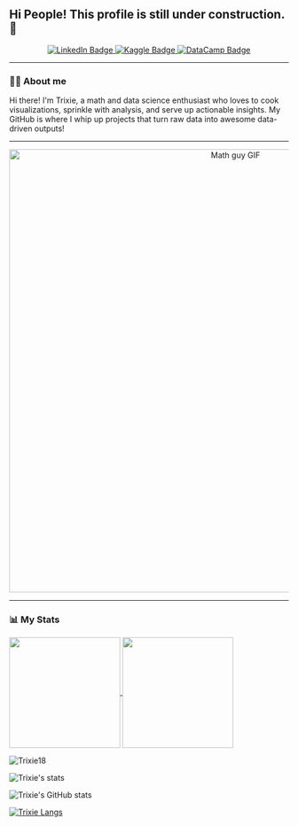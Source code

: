 ## Hi People! This profile is still under construction. 👋

<!--
**Trixie18/Trixie18** is a ✨ _special_ ✨ repository because its `README.md` (this file) appears on your GitHub profile.

Here are some ideas to get you started:

- 🔭 I’m currently working on ...
- 🌱 I’m currently learning ...
- 👯 I’m looking to collaborate on ...
- 🤔 I’m looking for help with ...
- 💬 Ask me about ...
- 📫 How to reach me: ...
- 😄 Pronouns: ...
- ⚡ Fun fact: ...
-->

<div id="badges" align="center">
  <a href="https://www.linkedin.com/in/jtocampo/">
    <img src="https://img.shields.io/badge/LinkedIn-458588?style=for-the-badge&logo=linkedin&logoColor=white" alt="LinkedIn Badge"/>
  </a>
  <a href="https://www.kaggle.com/johntrixieocampo">
    <img src="https://img.shields.io/badge/Kaggle-d79921?style=for-the-badge&logo=kaggle&logoColor=white" alt="Kaggle Badge"/>
  </a>
  <a href="https://www.datacamp.com/portfolio/jtocampo0118">
    <img src="https://img.shields.io/badge/Datacamp-05192D?style=for-the-badge&logo=datacamp&logoColor=03E860" alt="DataCamp Badge"/>
  </a>
</div>

---

### 👨‍💻 About me 

Hi there! I'm Trixie, a math and data science enthusiast who loves to cook visualizations, sprinkle with analysis, and serve up actionable insights. My GitHub is where I whip up projects that turn raw data into awesome data-driven outputs!

---

<div align="center">
  <img src="https://media.giphy.com/media/v1.Y2lkPWVjZjA1ZTQ3enozYXcweXZiM2toeTdicXExNmZkbXZmMnYzMXU4bHFqcmZvdXF1YiZlcD12MV9naWZzX3NlYXJjaCZjdD1n/3o6Yg4GUVgIUg3bf7W/giphy.gif" width="800" alt="Math guy GIF"/>
</div>

---

### 📊 My Stats

<a href="https://github.com/Trixie18/github-readme-stats">
  <img height=200 align="center" src="https://github-readme-stats.vercel.app/api?username=Trixie18&theme=gruvbox" />
</a>
<a href="https://github.com/Trixie18/convoychat">
  <img height=200 align="center" src="https://github-readme-stats.vercel.app/api/top-langs?username=Trixie18&layout=compact&langs_count=8&card_width=320&theme=gruvbox" />
</a>


<p align="left">
    <img align="center" src="https://github-readme-streak-stats.herokuapp.com/?user=Trixie18&theme=gruvbox&hide_border=true" alt="Trixie18" />
</p>
<p align="left">
  <img src="https://github-readme-stats.vercel.app/api?username=Trixie18&show_icons=true&theme=gruvbox&hide_border=true" alt="Trixie's  stats" />
</p>

![Trixie's GitHub stats](https://github-readme-stats.vercel.app/api?username=Trixie18\&rank_icon=github&theme=gruvbox)

[![Trixie Langs](https://github-readme-stats.vercel.app/api/top-langs/?username=Trixie18&layout=donut-vertical&theme=gruvbox)](https://github.com/anuraghazra/github-readme-stats)

<!--
<p align="center">
    <img src="https://github-readme-stats.vercel.app/api/top-langs?username=Trixie18&show_icons=true&locale=en&layout=compact&theme=gruvbox&hide_border=true" alt="Trixie18" />

-->
